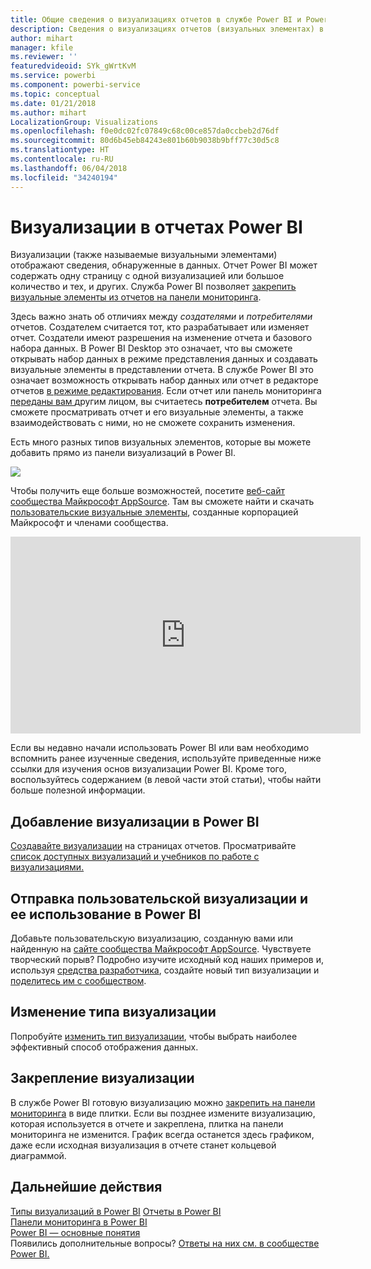 ```yaml
---
title: Общие сведения о визуализациях отчетов в службе Power BI и Power BI Desktop
description: Сведения о визуализациях отчетов (визуальных элементах) в Microsoft Power BI.
author: mihart
manager: kfile
ms.reviewer: ''
featuredvideoid: SYk_gWrtKvM
ms.service: powerbi
ms.component: powerbi-service
ms.topic: conceptual
ms.date: 01/21/2018
ms.author: mihart
LocalizationGroup: Visualizations
ms.openlocfilehash: f0e0dc02fc07849c68c00ce857da0ccbeb2d76df
ms.sourcegitcommit: 80d6b45eb84243e801b60b9038b9bff77c30d5c8
ms.translationtype: HT
ms.contentlocale: ru-RU
ms.lasthandoff: 06/04/2018
ms.locfileid: "34240194"
---
```

# <a name="visualizations-in-power-bi-reports"></a>Визуализации в отчетах Power BI
Визуализации (также называемые визуальными элементами) отображают сведения, обнаруженные в данных. Отчет Power BI может содержать одну страницу с одной визуализацией или большое количество и тех, и других. Служба Power BI позволяет [закрепить визуальные элементы из отчетов на панели мониторинга](service-dashboard-pin-tile-from-report.md). 

Здесь важно знать об отличиях между *создателями* и *потребителями* отчетов. Создателем считается тот, кто разрабатывает или изменяет отчет.  Создатели имеют разрешения на изменение отчета и базового набора данных. В Power BI Desktop это означает, что вы сможете открывать набор данных в режиме представления данных и создавать визуальные элементы в представлении отчета. В службе Power BI это означает возможность открывать набор данных или отчет в редакторе отчетов [в режиме редактирования](service-reading-view-and-editing-view.md). Если отчет или панель мониторинга [переданы вам ](service-shared-with-me.md)другим лицом, вы считаетесь **потребителем** отчета. Вы сможете просматривать отчет и его визуальные элементы, а также взаимодействовать с ними, но не сможете сохранить изменения.

Есть много разных типов визуальных элементов, которые вы можете добавить прямо из панели визуализаций в Power BI. 

![](media/power-bi-report-visualizations/power-bi-visualizations.png)

Чтобы получить еще больше возможностей, посетите [веб-сайт сообщества Майкрософт AppSource](https://appsource.microsoft.com). Там вы сможете найти и скачать [пользовательские визуальные элементы](https://appsource.microsoft.com/marketplace/apps?product=power-bi-visuals&page=1), созданные корпорацией Майкрософт и членами сообщества.    

<iframe width="560" height="315" src="https://www.youtube.com/embed/SYk_gWrtKvM?list=PL1N57mwBHtN0JFoKSR0n-tBkUJHeMP2cP" frameborder="0" allowfullscreen></iframe>


  Если вы недавно начали использовать Power BI или вам необходимо вспомнить ранее изученные сведения, используйте приведенные ниже ссылки для изучения основ визуализации Power BI.  Кроме того, воспользуйтесь содержанием (в левой части этой статьи), чтобы найти больше полезной информации.

## <a name="add-a-visualization-in-power-bi"></a>Добавление визуализации в Power BI
[Создавайте визуализации](power-bi-report-add-visualizations-i.md) на страницах отчетов. Просматривайте [список доступных визуализаций и учебников по работе с визуализациями.](power-bi-visualization-types-for-reports-and-q-and-a.md) 

## <a name="upload-a-custom-visualization-and-use-it-in-power-bi"></a>Отправка пользовательской визуализации и ее использование в Power BI
Добавьте пользовательскую визуализацию, созданную вами или найденную на [сайте сообщества Майкрософт AppSource](https://appsource.microsoft.com/marketplace/apps?product=power-bi-visuals). Чувствуете творческий порыв? Подробно изучите исходный код наших примеров и, используя [средства разработчика](service-custom-visuals-getting-started-with-developer-tools.md), создайте новый тип визуализации и [поделитесь им с сообществом](developer/office-store.md).

## <a name="change-the-visualization-type"></a>Изменение типа визуализации
Попробуйте [изменить тип визуализации](power-bi-report-change-visualization-type.md), чтобы выбрать наиболее эффективный способ отображения данных.

## <a name="pin-the-visualization"></a>Закрепление визуализации
В службе Power BI готовую визуализацию можно [закрепить на панели мониторинга](service-dashboard-pin-tile-from-report.md) в виде плитки. Если вы позднее измените визуализацию, которая используется в отчете и закреплена, плитка на панели мониторинга не изменится. График всегда останется здесь графиком, даже если исходная визуализация в отчете станет кольцевой диаграммой.

## <a name="next-steps"></a>Дальнейшие действия
[Типы визуализаций в Power BI](power-bi-visualization-types-for-reports-and-q-and-a.md)
[Отчеты в Power BI](service-reports.md)  
[Панели мониторинга в Power BI](service-dashboards.md)  
[Power BI — основные понятия](service-basic-concepts.md)  
Появились дополнительные вопросы? [Ответы на них см. в сообществе Power BI.](http://community.powerbi.com/)

